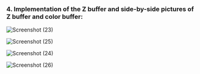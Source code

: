 

### 4. Implementation of the Z buffer and side-by-side pictures of Z buffer and color buffer:

![Screenshot (23)](https://user-images.githubusercontent.com/108798956/211165652-c821e38a-5cc3-47e3-9fdc-40d8f86cdb53.png)

![Screenshot (25)](https://user-images.githubusercontent.com/108798956/211165659-5b45f246-6369-4279-a29d-495020c818a0.png)

![Screenshot (24)](https://user-images.githubusercontent.com/108798956/211165660-d44a993f-5c3e-470c-967e-186aa095b3c3.png)

![Screenshot (26)](https://user-images.githubusercontent.com/108798956/211165665-9200f596-f003-4ca1-b211-eba592898087.png)
